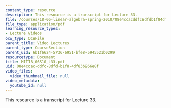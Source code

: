 ```yaml
---
content_type: resource
description: This resource is a transcript for Lecture 33.
file: /courses/18-06-linear-algebra-spring-2010/08e4ccacddfc8dfdb1f84df83b966e8f_MIT18_06S10_L33.pdf
file_type: application/pdf
learning_resource_types:
- Lecture Videos
ocw_type: OCWFile
parent_title: Video Lectures
parent_type: CourseSection
parent_uid: 6b1f6624-5736-6951-bfe8-5945521b0299
resourcetype: Document
title: MIT18_06S10_L33.pdf
uid: 08e4ccac-ddfc-8dfd-b1f8-4df83b966e8f
video_files:
  video_thumbnail_file: null
video_metadata:
  youtube_id: null
---
```

This resource is a transcript for Lecture 33.

